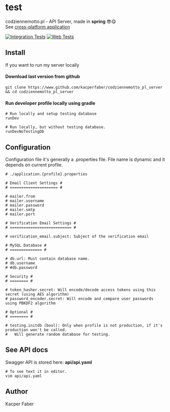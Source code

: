 # test

codziennemotto.pl - API Server, made in **spring** 😎😋
<br>
See [cross-platform application](https://www.github.com/kacperfaber/codziennemotto-pl-app)

[![Integration Tests](https://github.com/kacperfaber/codziennemotto_pl_server/actions/workflows/integration-tests.yml/badge.svg)](https://github.com/kacperfaber/codziennemotto_pl_server/actions/workflows/integration-tests.yml)
[![Web Tests](https://github.com/kacperfaber/codziennemotto_pl_server/actions/workflows/integration-tests.yml/badge.svg)](https://github.com/kacperfaber/codziennemotto_pl_server/actions/workflows/web-tests.yml)

## Install 

If you want to run my server locally

#### Download last version from github
```shell
git clone https://www.github.com/kacperfaber/codziennemotto_pl_server && cd codziennemotto_pl_server
```

#### Run developer profile locally using gradle

```shell
# Run locally and setup testing database
runDev

# Run locally, but without testing database.
runDevNoTestingDb
```

## Configuration

Configuration file it's generally a .properties file. File name is dynamic and it depends on current profile.

```properties
# ./application.{profile}.properties

# Email Client Settings #
# ===================== #

# mailer.from
# mailer.username
# mailer.password
# mailer.smtp
# mailer.port

# Verification Email Settings #
# =========================== #

# verification_email.subject: Subject of the verification email

# MySQL Database #
# ============== #

# db.url: Must contain database name.
# db.username
# #db.password

# Security #
# ======== #

# token_hasher.secret: Will encode/decode access tokens using this secret (using AES algorithm)
# password_encoder.secret: Will encode and compare user passwords using PBKDF2 algorithm

# Optional #
# ======== #

# testing.initdb (bool): Only when profile is not production, if it's production won't be called.
#   Will generate random database for testing.
```

## See API docs
Swagger API is stored here: **api/api.yaml**

```shell
# To see text it in editor.
vim api/api.yaml
```

## Author
Kacper Faber
